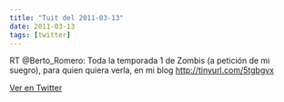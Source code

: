 ```yaml
---
title: "Tuit del 2011-03-13"
date: 2011-03-13
tags: [twitter]
---
```


RT @Berto_Romero: Toda la temporada 1 de Zombis (a petición de mi suegro), para quien quiera verla, en mi blog http://tinyurl.com/5tgbgvx



[Ver en Twitter](https://twitter.com/i/web/status/46893877625499648)
